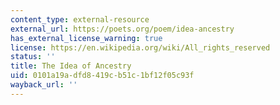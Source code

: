 ```yaml
---
content_type: external-resource
external_url: https://poets.org/poem/idea-ancestry
has_external_license_warning: true
license: https://en.wikipedia.org/wiki/All_rights_reserved
status: ''
title: The Idea of Ancestry
uid: 0101a19a-dfd8-419c-b51c-1bf12f05c93f
wayback_url: ''
---
```

